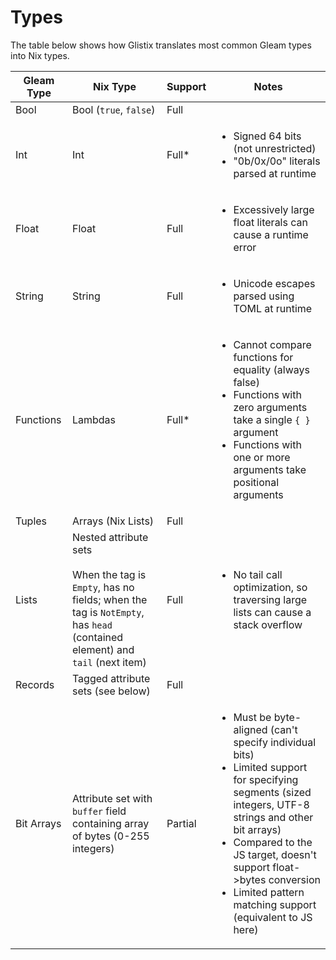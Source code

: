 # Types

The table below shows how Glistix translates most common Gleam types into Nix types.

<table>
<thead>
  <tr>
    <th>Gleam Type</th>
    <th>Nix Type</th>
    <th>Support</th>
    <th>Notes</th>
  </tr>
</thead>
<tbody>
  <tr>
    <td>Bool</td>
    <td>Bool (<code>true</code>, <code>false</code>)</td>
    <td>Full</td>
    <td></td>
  </tr>
  <tr>
    <td>Int</td>
    <td>Int</td>
    <td>Full*</td>
    <td><ul><li>Signed 64 bits (not unrestricted)</li><li>"0b/0x/0o" literals parsed at runtime</li></ul></td>
  </tr>
  <tr>
    <td>Float</td>
    <td>Float</td>
    <td>Full</td>
    <td><ul><li>Excessively large float literals can cause a runtime error</li></ul></td>
  </tr>
  <tr>
    <td>String</td>
    <td>String</td>
    <td>Full</td>
    <td><ul><li>Unicode escapes parsed using TOML at runtime</li></ul></td>
  </tr>
  <tr>
    <td>Functions</td>
    <td>Lambdas</td>
    <td>Full*<br></td>
    <td><ul><li>Cannot compare functions for equality (always false)</li><li>Functions with zero arguments take a single <code>{ }</code> argument</li><li>Functions with one or more arguments take positional arguments</li></ul></td>
  </tr>
  <tr>
    <td>Tuples</td>
    <td>Arrays (Nix Lists)</td>
    <td>Full</td>
    <td></td>
  </tr>
  <tr>
    <td>Lists</td>
    <td>Nested attribute sets<br><br>When the tag is <code>Empty</code>, has no fields; when the tag is <code>NotEmpty</code>, has <code>head</code> (contained element) and <code>tail</code> (next item)<br></td>
    <td>Full<br></td>
    <td><ul><li>No tail call optimization, so traversing large lists can cause a stack overflow</li></ul></td>
  </tr>
  <tr>
    <td>Records</td>
    <td>Tagged attribute sets (see below)</td>
    <td>Full</td>
    <td></td>
  </tr>
  <tr>
    <td>Bit Arrays</td>
    <td>Attribute set with <code>buffer</code> field containing array of bytes (0-255 integers)</td>
    <td>Partial</td>
    <td><ul><li>Must be byte-aligned (can't specify individual bits)</li><li>Limited support for specifying segments (sized integers, UTF-8 strings and other bit arrays)</li><li>Compared to the JS target, doesn't support float-&gt;bytes conversion</li><li>Limited pattern matching support (equivalent to JS here)</li></ul></td>
  </tr>
</tbody>
</table>
